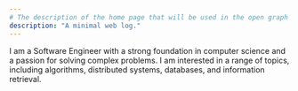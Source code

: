 ```yaml
---
# The description of the home page that will be used in the open graph meta tags
description: "A minimal web log."
---
```


I am a Software Engineer with a strong foundation in computer science and a passion for solving complex problems. I am interested in a range of topics, including algorithms, distributed systems, databases, and information retrieval.

